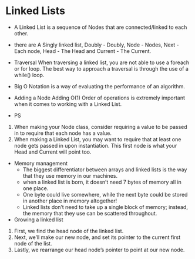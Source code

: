 # Linked Lists
- A Linked List is a sequence of Nodes that are connected/linked to each other.
- there are A Singly linked list, Doubly - Doubly, Node - Nodes, Next - Each node, Head - The Head and Current - The Current.

- Traversal
When traversing a linked list, you are not able to use a foreach or for loop. 
The best way to approach a traversal is through the use of a while() loop.

- Big O Notation is a way of evaluating the performance of an algorithm.

- Adding a Node
Adding O(1)
Order of operations is extremely important when it comes to working with a Linked List. 

- PS
1. When making your Node class, consider requiring a value to be passed in to require that each node has a value.
2. When making a Linked List, you may want to require that at least one node gets passed in upon instantiation. This first node is what your Head and Current will point too.

- Memory management
    - The biggest differentiator between arrays and linked lists is the way that they use memory in our machines.
    - when a linked list is born, it doesn’t need 7 bytes of memory all in one place. 
    - One byte could live somewhere, while the next byte could be stored in another place in memory altogether! 
    - Linked lists don’t need to take up a single block of memory; instead, the memory that they use can be scattered throughout.
- Growing a linked list
1. First, we find the head node of the linked list.
2. Next, we’ll make our new node, and set its pointer to the current first node of the list.
3. Lastly, we rearrange our head node’s pointer to point at our new node.